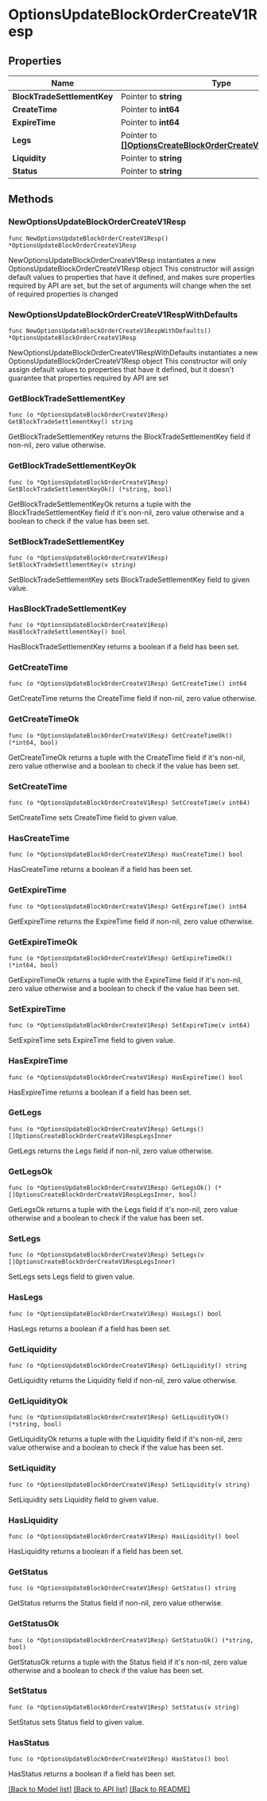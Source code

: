 # OptionsUpdateBlockOrderCreateV1Resp

## Properties

Name | Type | Description | Notes
------------ | ------------- | ------------- | -------------
**BlockTradeSettlementKey** | Pointer to **string** |  | [optional] 
**CreateTime** | Pointer to **int64** |  | [optional] 
**ExpireTime** | Pointer to **int64** |  | [optional] 
**Legs** | Pointer to [**[]OptionsCreateBlockOrderCreateV1RespLegsInner**](OptionsCreateBlockOrderCreateV1RespLegsInner.md) |  | [optional] 
**Liquidity** | Pointer to **string** |  | [optional] 
**Status** | Pointer to **string** |  | [optional] 

## Methods

### NewOptionsUpdateBlockOrderCreateV1Resp

`func NewOptionsUpdateBlockOrderCreateV1Resp() *OptionsUpdateBlockOrderCreateV1Resp`

NewOptionsUpdateBlockOrderCreateV1Resp instantiates a new OptionsUpdateBlockOrderCreateV1Resp object
This constructor will assign default values to properties that have it defined,
and makes sure properties required by API are set, but the set of arguments
will change when the set of required properties is changed

### NewOptionsUpdateBlockOrderCreateV1RespWithDefaults

`func NewOptionsUpdateBlockOrderCreateV1RespWithDefaults() *OptionsUpdateBlockOrderCreateV1Resp`

NewOptionsUpdateBlockOrderCreateV1RespWithDefaults instantiates a new OptionsUpdateBlockOrderCreateV1Resp object
This constructor will only assign default values to properties that have it defined,
but it doesn't guarantee that properties required by API are set

### GetBlockTradeSettlementKey

`func (o *OptionsUpdateBlockOrderCreateV1Resp) GetBlockTradeSettlementKey() string`

GetBlockTradeSettlementKey returns the BlockTradeSettlementKey field if non-nil, zero value otherwise.

### GetBlockTradeSettlementKeyOk

`func (o *OptionsUpdateBlockOrderCreateV1Resp) GetBlockTradeSettlementKeyOk() (*string, bool)`

GetBlockTradeSettlementKeyOk returns a tuple with the BlockTradeSettlementKey field if it's non-nil, zero value otherwise
and a boolean to check if the value has been set.

### SetBlockTradeSettlementKey

`func (o *OptionsUpdateBlockOrderCreateV1Resp) SetBlockTradeSettlementKey(v string)`

SetBlockTradeSettlementKey sets BlockTradeSettlementKey field to given value.

### HasBlockTradeSettlementKey

`func (o *OptionsUpdateBlockOrderCreateV1Resp) HasBlockTradeSettlementKey() bool`

HasBlockTradeSettlementKey returns a boolean if a field has been set.

### GetCreateTime

`func (o *OptionsUpdateBlockOrderCreateV1Resp) GetCreateTime() int64`

GetCreateTime returns the CreateTime field if non-nil, zero value otherwise.

### GetCreateTimeOk

`func (o *OptionsUpdateBlockOrderCreateV1Resp) GetCreateTimeOk() (*int64, bool)`

GetCreateTimeOk returns a tuple with the CreateTime field if it's non-nil, zero value otherwise
and a boolean to check if the value has been set.

### SetCreateTime

`func (o *OptionsUpdateBlockOrderCreateV1Resp) SetCreateTime(v int64)`

SetCreateTime sets CreateTime field to given value.

### HasCreateTime

`func (o *OptionsUpdateBlockOrderCreateV1Resp) HasCreateTime() bool`

HasCreateTime returns a boolean if a field has been set.

### GetExpireTime

`func (o *OptionsUpdateBlockOrderCreateV1Resp) GetExpireTime() int64`

GetExpireTime returns the ExpireTime field if non-nil, zero value otherwise.

### GetExpireTimeOk

`func (o *OptionsUpdateBlockOrderCreateV1Resp) GetExpireTimeOk() (*int64, bool)`

GetExpireTimeOk returns a tuple with the ExpireTime field if it's non-nil, zero value otherwise
and a boolean to check if the value has been set.

### SetExpireTime

`func (o *OptionsUpdateBlockOrderCreateV1Resp) SetExpireTime(v int64)`

SetExpireTime sets ExpireTime field to given value.

### HasExpireTime

`func (o *OptionsUpdateBlockOrderCreateV1Resp) HasExpireTime() bool`

HasExpireTime returns a boolean if a field has been set.

### GetLegs

`func (o *OptionsUpdateBlockOrderCreateV1Resp) GetLegs() []OptionsCreateBlockOrderCreateV1RespLegsInner`

GetLegs returns the Legs field if non-nil, zero value otherwise.

### GetLegsOk

`func (o *OptionsUpdateBlockOrderCreateV1Resp) GetLegsOk() (*[]OptionsCreateBlockOrderCreateV1RespLegsInner, bool)`

GetLegsOk returns a tuple with the Legs field if it's non-nil, zero value otherwise
and a boolean to check if the value has been set.

### SetLegs

`func (o *OptionsUpdateBlockOrderCreateV1Resp) SetLegs(v []OptionsCreateBlockOrderCreateV1RespLegsInner)`

SetLegs sets Legs field to given value.

### HasLegs

`func (o *OptionsUpdateBlockOrderCreateV1Resp) HasLegs() bool`

HasLegs returns a boolean if a field has been set.

### GetLiquidity

`func (o *OptionsUpdateBlockOrderCreateV1Resp) GetLiquidity() string`

GetLiquidity returns the Liquidity field if non-nil, zero value otherwise.

### GetLiquidityOk

`func (o *OptionsUpdateBlockOrderCreateV1Resp) GetLiquidityOk() (*string, bool)`

GetLiquidityOk returns a tuple with the Liquidity field if it's non-nil, zero value otherwise
and a boolean to check if the value has been set.

### SetLiquidity

`func (o *OptionsUpdateBlockOrderCreateV1Resp) SetLiquidity(v string)`

SetLiquidity sets Liquidity field to given value.

### HasLiquidity

`func (o *OptionsUpdateBlockOrderCreateV1Resp) HasLiquidity() bool`

HasLiquidity returns a boolean if a field has been set.

### GetStatus

`func (o *OptionsUpdateBlockOrderCreateV1Resp) GetStatus() string`

GetStatus returns the Status field if non-nil, zero value otherwise.

### GetStatusOk

`func (o *OptionsUpdateBlockOrderCreateV1Resp) GetStatusOk() (*string, bool)`

GetStatusOk returns a tuple with the Status field if it's non-nil, zero value otherwise
and a boolean to check if the value has been set.

### SetStatus

`func (o *OptionsUpdateBlockOrderCreateV1Resp) SetStatus(v string)`

SetStatus sets Status field to given value.

### HasStatus

`func (o *OptionsUpdateBlockOrderCreateV1Resp) HasStatus() bool`

HasStatus returns a boolean if a field has been set.


[[Back to Model list]](../README.md#documentation-for-models) [[Back to API list]](../README.md#documentation-for-api-endpoints) [[Back to README]](../README.md)


